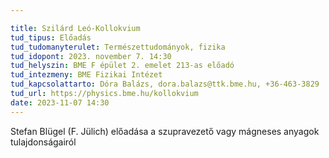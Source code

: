 ```yaml
---

title: Szilárd Leó-Kollokvium
tud_tipus: Előadás
tud_tudomanyterulet: Természettudományok, fizika
tud_idopont: 2023. november 7. 14:30
tud_helyszin: BME F épület 2. emelet 213-as előadó
tud_intezmeny: BME Fizikai Intézet
tud_kapcsolattarto: Dóra Balázs, dora.balazs@ttk.bme.hu, +36-463-3829
tud_url: https://physics.bme.hu/kollokvium
date: 2023-11-07 14:30
---
```

Stefan Blügel (F. Jülich) előadása a szupravezető vagy mágneses anyagok tulajdonságairól

